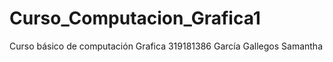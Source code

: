 # Curso_Computacion_Grafica1
Curso básico de computación Grafica
319181386
García Gallegos Samantha
